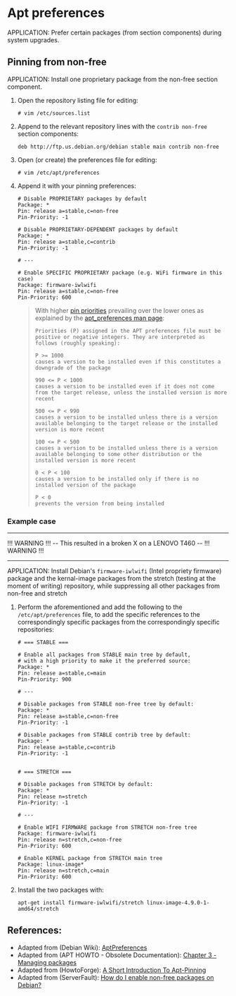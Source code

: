 # Apt preferences

APPLICATION: Prefer certain packages (from section components) during system upgrades.


## Pinning from non-free

APPLICATION: Install one proprietary package from the non-free section component.

1.	Open the repository listing file for editing:

    ```
    # vim /etc/sources.list
    ```

2.	Append to the relevant repository lines with the `contrib non-free` section components:

    ```shell
    deb http://ftp.us.debian.org/debian stable main contrib non-free
    ```

3.	Open (or create) the preferences file for editing:

	```
	# vim /etc/apt/preferences
    ```

4.	Append it with your pinning preferences:

    ```shell
    # Disable PROPRIETARY packages by default
    Package: *
    Pin: release a=stable,c=non-free
    Pin-Priority: -1

    # Disable PROPRIETARY-DEPENDENT packages by default
    Package: *
    Pin: release a=stable,c=contrib
    Pin-Priority: -1

    # ---

    # Enable SPECIFIC PROPRIETARY package (e.g. WiFi firmware in this case)
    Package: firmware-iwlwifi
    Pin: release a=stable,c=non-free
    Pin-Priority: 600
    ```

    >	With higher [pin priorities][3] prevailing over the lower ones as explained by the [apt_preferences man page][5]:
    >
    >	```
    >	Priorities (P) assigned in the APT preferences file must be positive or negative integers. They are interpreted as follows (roughly speaking):
    >
    >	P >= 1000
    >	causes a version to be installed even if this constitutes a downgrade of the package
    >
    >	990 <= P < 1000
    >	causes a version to be installed even if it does not come from the target release, unless the installed version is more recent
    >
    >	500 <= P < 990
    >	causes a version to be installed unless there is a version available belonging to the target release or the installed version is more recent
    >
    >	100 <= P < 500
    >	causes a version to be installed unless there is a version available belonging to some other distribution or the installed version is more recent
    >
    >	0 < P < 100
    >	causes a version to be installed only if there is no installed version of the package
    >
    >	P < 0
    >	prevents the version from being installed
    >	```


### Example case

-----

!!! WARNING !!! -- This resulted in a broken X on a LENOVO T460 -- !!! WARNING !!!

-----

APPLICATION: Install Debian's `firmware-iwlwifi` (Intel propriety firmware) package and the kernal-image packages from the stretch (testing at the moment of writing) repository, while suppressing all other packages from non-free and stretch

1. Perform the aforementioned and add the following to the `/etc/apt/preferences` file, to add the specific references to the correspondingly specific packages from the correspondingly specific repositories:

	```shell
	# === STABLE ===

	# Enable all packages from STABLE main tree by default,
	# with a high priority to make it the preferred source:
	Package: *
	Pin: release a=stable,c=main
	Pin-Priority: 900

	# ---

	# Disable packages from STABLE non-free tree by default:
	Package: *
	Pin: release a=stable,c=non-free
	Pin-Priority: -1

	# Disable packages from STABLE contrib tree by default:
	Package: *
	Pin: release a=stable,c=contrib
	Pin-Priority: -1


	# === STRETCH ===

	# Disable packages from STRETCH by default:
	Package: *
	Pin: release n=stretch
	Pin-Priority: -1

	# ---

	# Enable WIFI FIRMWARE package from STRETCH non-free tree
	Package: firmware-iwlwifi
	Pin: release n=stretch,c=non-free
	Pin-Priority: 600

	# Enable KERNEL package from STRETCH main tree
	Package: linux-image*
	Pin: release n=stretch,c=main
	Pin-Priority: 600
	```

2. Install the two packages with:

	```
	apt-get install firmware-iwlwifi/stretch linux-image-4.9.0-1-amd64/stretch
	```

## References:

- Adapted from (Debian Wiki): [AptPreferences][1]
- Adapted from (APT HOWTO - Obsolete Documentation): [Chapter 3 - Managing packages][2]
- Adapted from (HowtoForge): [A Short Introduction To Apt-Pinning][3]
- Adapted from (ServerFault): [How do I enable non-free packages on Debian?][4]


<!-- REFERENCES -->

[1]:https://wiki.debian.org/AptPreferences
[2]:https://www.debian.org/doc/manuals/apt-howto/ch-apt-get.en.html
[3]:https://www.howtoforge.com/a-short-introduction-to-apt-pinning
[4]:http://serverfault.com/a/580700/372187
[5]:https://
